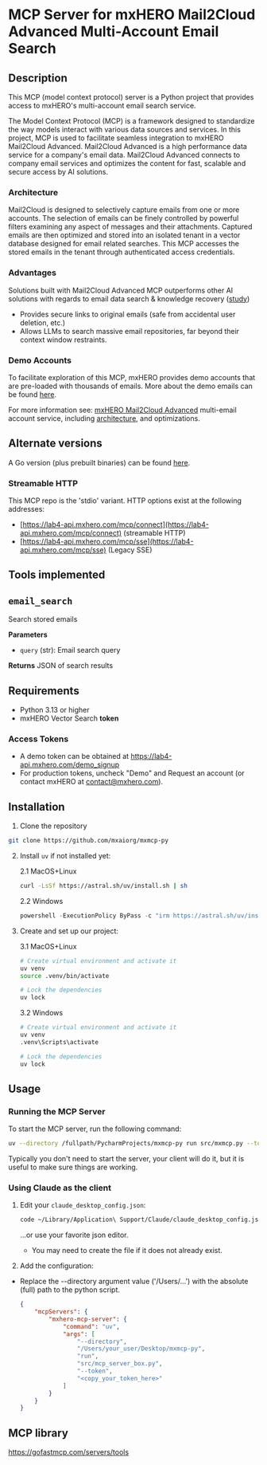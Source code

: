# MCP Server for mxHERO Mail2Cloud Advanced Multi-Account Email Search

## Description

This MCP (model context protocol) server is a Python project that provides access to mxHERO's multi-account email search service.

The Model Context Protocol (MCP) is a framework designed to standardize the way models interact with various data sources and services. In this project, MCP is used to facilitate seamless integration to mxHERO Mail2Cloud Advanced. Mail2Cloud Advanced is a high performance data service for a company's email data. Mail2Cloud Advanced connects to company email services and optimizes the content for fast, scalable and secure access by AI solutions. 

### Architecture
Mail2Cloud is designed to selectively capture emails from one or more accounts. The selection of emails can be finely controlled by powerful filters examining any aspect of messages and their attachments. Captured emails are then optimized and stored into an isolated tenant in a vector database designed for email related searches. This MCP accesses the stored emails in the tenant through authenticated access credentials.

### Advantages
Solutions built with Mail2Cloud Advanced MCP outperforms other AI solutions with regards to email data search & knowledge recovery ([study](https://medium.com/datadriveninvestor/ai-email-retrieval-benchmark-how-purpose-built-ai-tools-outperform-generic-solutions-6fcd6d560c8f))
* Provides secure links to original emails (safe from accidental user deletion, etc.)
* Allows LLMs to search massive email repositories, far beyond their context window restraints.

### Demo Accounts

To facilitate exploration of this MCP, mxHERO provides demo accounts that are pre-loaded with thousands of emails. More about the demo emails can be found [here](https://mxhero.helpjuice.com/en_US/mxhero-ai/demo-account-for-ai-testing).

For more information see: [mxHERO Mail2Cloud Advanced](https://www.mxhero.com/advanced-ai) multi-email account service, including [architecture](https://mxhero.helpjuice.com/en_US/mxhero-ai/mxmcp#architecture-8), and optimizations.

## Alternate versions

A Go version (plus prebuilt binaries) can be found [here](https://github.com/mxaiorg/mxmcp).

### Streamable HTTP
This MCP repo is the 'stdio' variant. HTTP options exist at the following addresses:
* [https://lab4-api.mxhero.com/mcp/connect](https://lab4-api.mxhero.com/mcp/connect)
(streamable HTTP)
* [https://lab4-api.mxhero.com/mcp/sse](https://lab4-api.mxhero.com/mcp/sse) (Legacy SSE)


## Tools implemented

## `email_search`
Search stored emails

**Parameters**
- `query` (str): Email search query

**Returns** JSON of search results

## Requirements

- Python 3.13 or higher
- mxHERO Vector Search **token**

### Access Tokens 
- A demo token can be obtained at https://lab4-api.mxhero.com/demo_signup
- For production tokens, uncheck "Demo" and Request an account (or contact mxHERO at contact@mxhero.com).

## Installation

1. Clone the repository

```sh
git clone https://github.com/mxaiorg/mxmcp-py
```

2. Install `uv` if not installed yet:

    2.1 MacOS+Linux

    ```sh
    curl -LsSf https://astral.sh/uv/install.sh | sh
    ```

    2.2 Windows

    ```powershell
    powershell -ExecutionPolicy ByPass -c "irm https://astral.sh/uv/install.ps1 | iex"
    ```
    
3. Create and set up our project:

    3.1 MacOS+Linux

    ```sh
    # Create virtual environment and activate it
    uv venv
    source .venv/bin/activate

    # Lock the dependencies
    uv lock
    ```

    3.2 Windows

    ```sh
    # Create virtual environment and activate it
    uv venv
    .venv\Scripts\activate

    # Lock the dependencies
    uv lock
    ```

## Usage

### Running the MCP Server

To start the MCP server, run the following command:

```sh
uv --directory /fullpath/PycharmProjects/mxmcp-py run src/mxmcp.py --token "my_token"
```

Typically you don't need to start the server, your client will do it, but it is useful to make sure things are working.

### Using Claude as the client

1. Edit your `claude_desktop_config.json`:

    ```sh
    code ~/Library/Application\ Support/Claude/claude_desktop_config.json
    ```
   
   ...or use your favorite json editor.
    * You may need to create the file if it does not already exist.


2. Add the configuration:

* Replace the --directory argument value ('/Users/...') with the absolute (full) path to the python script.

    ```json
    {
        "mcpServers": {
            "mxhero-mcp-server": {
                "command": "uv",
                "args": [
                    "--directory",
                    "/Users/your_user/Desktop/mxmcp-py",
                    "run",
                    "src/mcp_server_box.py",
                    "--token",
                    "<copy_your_token_here>"
                ]
            }
        }
    }
    ```


## MCP library

https://gofastmcp.com/servers/tools
